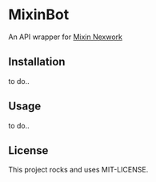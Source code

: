 # MixinBot

An API wrapper for [Mixin Nexwork](https://developers.mixin.one/api)

## Installation

to do..

## Usage

to do..

## License

This project rocks and uses MIT-LICENSE.
